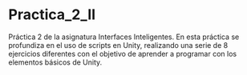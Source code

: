 # Practica_2_II
Práctica 2 de la asignatura Interfaces Inteligentes. En esta práctica se profundiza en el uso de scripts en Unity, realizando una serie de 8 ejercicios diferentes con el objetivo de aprender a programar con los elementos básicos de Unity.
